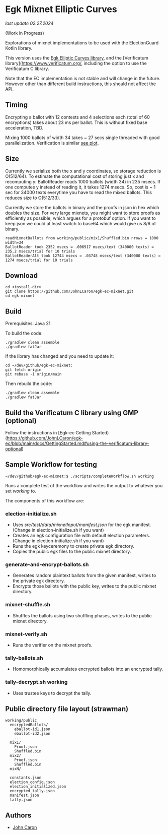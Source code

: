 # Egk Mixnet Elliptic Curves

_last update 02.27.2024_

(Work in Progress)

Explorations of mixnet implementations to be used with the ElectionGuard Kotlin library. 

This version uses the [Egk Elliptic Curves library](https://github.com/JohnLCaron/egk-ec), 
and the [Verificatum library](https://www.verificatum.org/, including the option to use the Verificatum C library. 

Note that the EC implementation is not stable and will change in the future. However other than
different build instructions, this should not affect the API.

## Timing

Encrypting a ballot with 12 contests and 4 selections each (total of 60 encryptions) takes about 23 ms per ballot. 
This is without fixed base acceleration, TBD.

Mixing 1000 ballots of width 34 takes ~ 27 secs single threaded with good parallelization. 
Verification is similar [see plot](docs/egk-ec-mixnet.png).

## Size

Currently we serialize both the x and y coordinates, so storage reduction is O(512/64). 
To estimate the computational cost of storing just x and recomputing y: BallotReader reads
1000 ballots (width 34) in 235 msecs. If one computes y instead of reading it, it takes 1274 msecs.
So, cost is ~ 1 sec for 34000 texts everytime you have to read the mixed ballots. This reduces size to
O(512/33).

Currently we store the ballots in binary and the proofs in json in hex which doubles the size.
For very large mixnets, you might want to store proofs as efficiently as possible, which argues for a protobuf option.
If you want to keep json we could at least switch to base64 which would give us 8/6 of binary.

````
readMixnetBallots from working/public/mix1/Shuffled.bin nrows = 1000 width=34
BallotReader took 2352 msecs = .006917 msecs/text (340000 texts) = 235.2 msecs/trial for 10 trials
BallotReaderAlt took 12744 msecs = .03748 msecs/text (340000 texts) = 1274 msecs/trial for 10 trials
````

## Download

````
cd <install-dir>
git clone https://github.com/JohnLCaron/egk-ec-mixnet.git
cd egk-mixnet
````

## Build

Prerequisites: Java 21

To build the code:

````
./gradlew clean assemble
./gradlew fatJar
````

If the library has changed and you need to update it:

````
cd ~/dev/github/egk-ec-mixnet:
git fetch origin
git rebase -i origin/main
````

Then rebuild the code:

````
./gradlew clean assemble
./gradlew fatJar
````

## Build the Verificatum C library using GMP (optional)

Follow the instructions in [Egk-ec Getting Started)(https://github.com/JohnLCaron/egk-ec/blob/main/docs/GettingStarted.md#using-the-verificatum-library-optional)

## Sample Workflow for testing

````
~/dev/github/egk-ec-mixnet:$ ./scripts/completeWorkflow.sh working
````

Runs a complete test of the workflow and writes the output to whatever you set _working_ to.

The components of this workflow are:

###  election-initialize.sh

* Uses _src/test/data/mixnetInput/manifest.json_ for the egk manifest. (Change in election-initialize.sh if you want)
* Creates an egk configuration file with default election parameters. (Change in election-initialize.sh if you want)
* Runs the egk keyceremony to create private egk directory.
* Copies the public egk files to the public mixnet directory.

###  generate-and-encrypt-ballots.sh

* Generates random plaintext ballots from the given manifest, writes to the private egk directory.
* Encrypts those ballots with the public key, writes to the public mixnet directory.

###  mixnet-shuffle.sh

* Shuffles the ballots using two shuffling phases, writes to the public mixnet directory.

###  mixnet-verify.sh

*  Runs the verifier on the mixnet proofs.

###  tally-ballots.sh 
* Homomorphically accumulates encrypted ballots into an encrypted tally.

###  tally-decrypt.sh working

* Uses trustee keys to decrypt the tally.

## Public directory file layout (strawman)

```
working/public
  encryptedBallots/
    eballot-id1.json
    eballot-id2.json
    ...
  mix1/
    Proof.json
    Shuffled.bin
  mix2/
    Proof.json
    Shuffled.bin
  mixN/
  
  constants.json
  election_config.json
  election_initialized.json
  encrypted_tally.json
  manifest.json
  tally.json
```

## Authors
- [John Caron](https://github.com/JohnLCaron)
